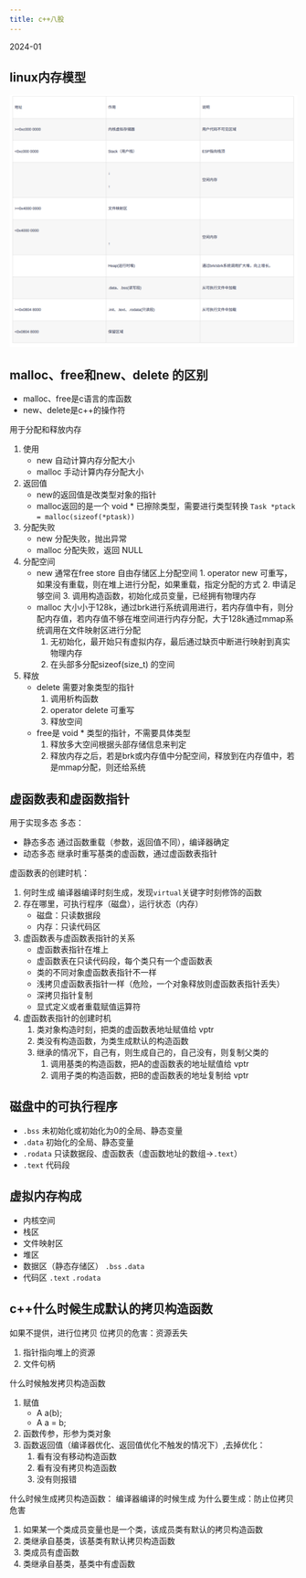 ```yaml
---
title: c++八股 
---
```

2024-01

## linux内存模型
![](./images/1706172297489.png)




## malloc、free和new、delete 的区别

- malloc、free是c语言的库函数
- new、delete是c\+\+的操作符

用于分配和释放内存

1. 使用
	- new 自动计算内存分配大小
	- malloc 手动计算内存分配大小
2. 返回值
	- new的返回值是改类型对象的指针
	- malloc返回的是一个 void * 已擦除类型，需要进行类型转换
		`Task *ptack = malloc(sizeof(*ptask))`
3. 分配失败
	- new 分配失败，抛出异常
	- malloc 分配失败，返回 NULL
4. 分配空间
	- new 通常在free store 自由存储区上分配空间
			1. operator new 可重写，如果没有重载，则在堆上进行分配，如果重载，指定分配的方式
			2. 申请足够空间
			3. 调用构造函数，初始化成员变量，已经拥有物理内存
	- malloc 大小小于128k，通过brk进行系统调用进行，若内存值中有，则分配内存值，若内存值不够在堆空间进行内存分配，大于128k通过mmap系统调用在文件映射区进行分配
		1. 无初始化，最开始只有虚拟内存，最后通过缺页中断进行映射到真实物理内存
		2. 在头部多分配sizeof(size_t) 的空间
5. 释放
	- delete 需要对象类型的指针
		1. 调用析构函数
		2. operator delete 可重写
		3. 释放空间
	- free是 void * 类型的指针，不需要具体类型
		1. 释放多大空间根据头部存储信息来判定
		2. 释放内存之后，若是brk或内存值中分配空间，释放到在内存值中，若是mmap分配，则还给系统







## 虚函数表和虚函数指针
用于实现多态
多态：
- 静态多态
	通过函数重载（参数，返回值不同），编译器确定
- 动态多态
	继承时重写基类的虚函数，通过虚函数表指针

虚函数表的创建时机：
1. 何时生成
	编译器编译时刻生成，发现`virtual`关键字时刻修饰的函数
2. 存在哪里，可执行程序（磁盘），运行状态（内存）
	- 磁盘：只读数据段
	- 内存：只读代码区
3. 虚函数表与虚函数表指针的关系
	- 虚函数表指针在堆上
	- 虚函数表在只读代码段，每个类只有一个虚函数表
	- 类的不同对象虚函数表指针不一样
	- 浅拷贝虚函数表指针一样（危险，一个对象释放则虚函数表指针丢失）
	- 深拷贝指针复制 
	- 显式定义或者重载赋值运算符
4. 虚函数表指针的创建时机
	1. 类对象构造时刻，把类的虚函数表地址赋值给 vptr
	2. 类没有构造函数，为类生成默认的构造函数
	3. 继承的情况下，自己有，则生成自己的，自己没有，则复制父类的
		1. 调用基类的构造函数，把A的虚函数表的地址赋值给 vptr
		2. 调用子类的构造函数，把B的虚函数表的地址复制给 vptr

## 磁盘中的可执行程序

- `.bss` 未初始化或初始化为0的全局、静态变量
- `.data` 初始化的全局、静态变量
- `.rodata` 只读数据段、虚函数表（虚函数地址的数组->`.text`）
- `.text` 代码段


## 虚拟内存构成
- 内核空间
- 栈区
- 文件映射区
- 堆区
- 数据区（静态存储区）  `.bss` `.data`
- 代码区  `.text` `.rodata` 

## c\+\+什么时候生成默认的拷贝构造函数
如果不提供，进行位拷贝
位拷贝的危害：资源丢失
1. 指针指向堆上的资源
2. 文件句柄

什么时候触发拷贝构造函数
1. 赋值
	- A a(b); 
	- A a = b;
2. 函数传参，形参为类对象
3. 函数返回值（编译器优化、返回值优化不触发的情况下）,去掉优化：
	1. 看有没有移动构造函数
	2. 看有没有拷贝构造函数
	3. 没有则报错


什么时候生成拷贝构造函数：
编译器编译的时候生成
为什么要生成：防止位拷贝危害
1. 如果某一个类成员变量也是一个类，该成员类有默认的拷贝构造函数
2. 类继承自基类，该基类有默认拷贝构造函数
3. 类成员有虚函数
4. 类继承自基类，基类中有虚函数






